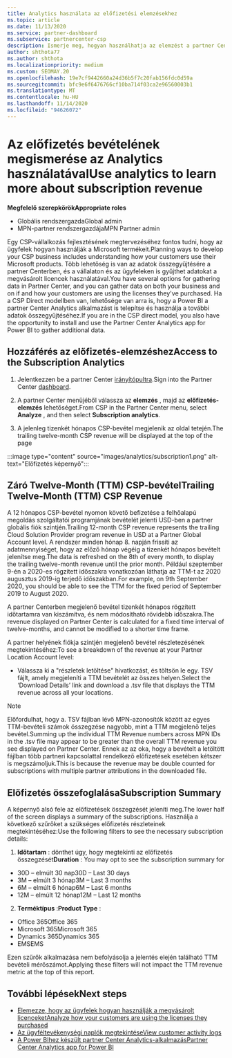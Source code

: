 ```yaml
---
title: Analytics használata az előfizetési elemzésekhez
ms.topic: article
ms.date: 11/13/2020
ms.service: partner-dashboard
ms.subservice: partnercenter-csp
description: Ismerje meg, hogyan használhatja az elemzést a partner Centerben az üzleti tevékenység jobb megismeréséhez, valamint arról, hogy az ügyfelek hogyan használják a megvásárolt licenceket.
author: shthota77
ms.author: shthota
ms.localizationpriority: medium
ms.custom: SEOMAY.20
ms.openlocfilehash: 19e7cf9442660a24d36b5f7c20fab156fdc0d59a
ms.sourcegitcommit: bfc9e6f6476766cf10ba714f03ca2e96560003b1
ms.translationtype: MT
ms.contentlocale: hu-HU
ms.lasthandoff: 11/14/2020
ms.locfileid: "94626072"
---
```

# <a name="use-analytics-to-learn-more-about-subscription-revenue"></a><span data-ttu-id="c356b-103">Az előfizetés bevételének megismerése az Analytics használatával</span><span class="sxs-lookup"><span data-stu-id="c356b-103">Use analytics to learn more about subscription revenue</span></span>

<span data-ttu-id="c356b-104">**Megfelelő szerepkörök**</span><span class="sxs-lookup"><span data-stu-id="c356b-104">**Appropriate roles**</span></span>

- <span data-ttu-id="c356b-105">Globális rendszergazda</span><span class="sxs-lookup"><span data-stu-id="c356b-105">Global admin</span></span>
- <span data-ttu-id="c356b-106">MPN-partner rendszergazdája</span><span class="sxs-lookup"><span data-stu-id="c356b-106">MPN Partner admin</span></span>

<span data-ttu-id="c356b-107">Egy CSP-vállalkozás fejlesztésének megtervezéséhez fontos tudni, hogy az ügyfelek hogyan használják a Microsoft termékeit.</span><span class="sxs-lookup"><span data-stu-id="c356b-107">Planning ways to develop your CSP business includes understanding how your customers use their Microsoft products.</span></span> <span data-ttu-id="c356b-108">Több lehetőség is van az adatok összegyűjtésére a partner Centerben, és a vállalaton és az ügyfeleken is gyűjthet adatokat a megvásárolt licencek használatával.</span><span class="sxs-lookup"><span data-stu-id="c356b-108">You have several options for gathering data in Partner Center, and you can gather data on both your business and on if and how your customers are using the licenses they've purchased.</span></span> <span data-ttu-id="c356b-109">Ha a CSP Direct modellben van, lehetősége van arra is, hogy a Power BI a partner Center Analytics alkalmazást is telepítse és használja a további adatok összegyűjtéséhez.</span><span class="sxs-lookup"><span data-stu-id="c356b-109">If you are in the CSP direct model, you also have the opportunity to install and use the Partner Center Analytics app for Power BI to gather additional data.</span></span>

## <a name="access-to-the-subscription-analytics"></a><span data-ttu-id="c356b-110">Hozzáférés az előfizetés-elemzéshez</span><span class="sxs-lookup"><span data-stu-id="c356b-110">Access to the Subscription Analytics</span></span>

1. <span data-ttu-id="c356b-111">Jelentkezzen be a partner Center [irányítópultra](https://partner.microsoft.com/dashboard/home).</span><span class="sxs-lookup"><span data-stu-id="c356b-111">Sign into the Partner Center [dashboard](https://partner.microsoft.com/dashboard/home).</span></span>
1. <span data-ttu-id="c356b-112">A partner Center menüjéből válassza az **elemzés** , majd az **előfizetés-elemzés** lehetőséget.</span><span class="sxs-lookup"><span data-stu-id="c356b-112">From CSP in the Partner Center menu, select **Analyze** , and then select **Subscription analytics**.</span></span>

1. <span data-ttu-id="c356b-113">A jelenleg tizenkét hónapos CSP-bevétel megjelenik az oldal tetején.</span><span class="sxs-lookup"><span data-stu-id="c356b-113">The trailing twelve-month CSP revenue will be displayed at the top of the page</span></span>

:::image type="content" source="images/analytics/subscription1.png" alt-text="Előfizetés képernyő":::

## <a name="trailing-twelve-month-ttm-csp-revenue"></a><span data-ttu-id="c356b-115">Záró Twelve-Month (TTM) CSP-bevétel</span><span class="sxs-lookup"><span data-stu-id="c356b-115">Trailing Twelve-Month (TTM) CSP Revenue</span></span>

<span data-ttu-id="c356b-116">A 12 hónapos CSP-bevétel nyomon követő befizetése a felhőalapú megoldás szolgáltatói programjának bevételét jelenti USD-ben a partner globális fiók szintjén.</span><span class="sxs-lookup"><span data-stu-id="c356b-116">Trailing 12-month CSP revenue represents the trailing Cloud Solution Provider program revenue in USD at a Partner Global Account level.</span></span> <span data-ttu-id="c356b-117">A rendszer minden hónap 8. napján frissíti az adatmennyiséget, hogy az előző hónap végéig a tizenkét hónapos bevételt jelenítse meg.</span><span class="sxs-lookup"><span data-stu-id="c356b-117">The data is refreshed on the 8th of every month, to display the trailing twelve-month revenue until the prior month.</span></span> <span data-ttu-id="c356b-118">Például szeptember 9-én a 2020-es rögzített időszakra vonatkozóan láthatja az TTM-t az 2020 augusztus 2019-ig terjedő időszakban.</span><span class="sxs-lookup"><span data-stu-id="c356b-118">For example, on 9th September 2020, you should be able to see the TTM for the fixed period of September 2019 to August 2020.</span></span>

<span data-ttu-id="c356b-119">A partner Centerben megjelenő bevétel tizenkét hónapos rögzített időtartamra van kiszámítva, és nem módosítható rövidebb időszakra.</span><span class="sxs-lookup"><span data-stu-id="c356b-119">The revenue displayed on Partner Center is calculated for a fixed time interval of twelve-months, and cannot be modified to a shorter time frame.</span></span>

<span data-ttu-id="c356b-120">A partner helyének fiókja szintjén megjelenő bevétel részletezésének megtekintéséhez:</span><span class="sxs-lookup"><span data-stu-id="c356b-120">To see a breakdown of the revenue at your Partner Location Account level:</span></span>

- <span data-ttu-id="c356b-121">Válassza ki a "részletek letöltése" hivatkozást, és töltsön le egy. TSV fájlt, amely megjeleníti a TTM bevételét az összes helyen.</span><span class="sxs-lookup"><span data-stu-id="c356b-121">Select the ‘Download Details’ link and download a .tsv file that displays the TTM revenue across all your locations.</span></span>

>[!NOTE] 
><span data-ttu-id="c356b-122">Előfordulhat, hogy a. TSV fájlban lévő MPN-azonosítók között az egyes TTM-bevételi számok összegzése nagyobb, mint a TTM megjelenő teljes bevétel.</span><span class="sxs-lookup"><span data-stu-id="c356b-122">Summing up the individual TTM Revenue numbers across MPN IDs in the .tsv file may appear to be greater than the overall TTM revenue you see displayed on Partner Center.</span></span> <span data-ttu-id="c356b-123">Ennek az az oka, hogy a bevételt a letöltött fájlban több partneri kapcsolattal rendelkező előfizetések esetében kétszer is megszámoljuk.</span><span class="sxs-lookup"><span data-stu-id="c356b-123">This is because the revenue may be double counted for subscriptions with multiple partner attributions in the downloaded file.</span></span>

## <a name="subscription-summary"></a><span data-ttu-id="c356b-124">Előfizetés összefoglalása</span><span class="sxs-lookup"><span data-stu-id="c356b-124">Subscription Summary</span></span>

<span data-ttu-id="c356b-125">A képernyő alsó fele az előfizetések összegzését jeleníti meg.</span><span class="sxs-lookup"><span data-stu-id="c356b-125">The lower half of the screen displays a summary of the subscriptions.</span></span> <span data-ttu-id="c356b-126">Használja a következő szűrőket a szükséges előfizetés részleteinek megtekintéséhez:</span><span class="sxs-lookup"><span data-stu-id="c356b-126">Use the following filters to see the necessary subscription details:</span></span>  

1. <span data-ttu-id="c356b-127">**Időtartam** : dönthet úgy, hogy megtekinti az előfizetés összegzését</span><span class="sxs-lookup"><span data-stu-id="c356b-127">**Duration** : You may opt to see the subscription summary for</span></span> 

- <span data-ttu-id="c356b-128">30D – elmúlt 30 nap</span><span class="sxs-lookup"><span data-stu-id="c356b-128">30D – Last 30 days</span></span>
- <span data-ttu-id="c356b-129">3M – elmúlt 3 hónap</span><span class="sxs-lookup"><span data-stu-id="c356b-129">3M – Last 3 months</span></span>
- <span data-ttu-id="c356b-130">6M – elmúlt 6 hónap</span><span class="sxs-lookup"><span data-stu-id="c356b-130">6M – Last 6 months</span></span>
- <span data-ttu-id="c356b-131">12M – elmúlt 12 hónap</span><span class="sxs-lookup"><span data-stu-id="c356b-131">12M – Last 12 months</span></span>

2. <span data-ttu-id="c356b-132">**Terméktípus** :</span><span class="sxs-lookup"><span data-stu-id="c356b-132">**Product Type** :</span></span>
 
- <span data-ttu-id="c356b-133">Office 365</span><span class="sxs-lookup"><span data-stu-id="c356b-133">Office 365</span></span>
- <span data-ttu-id="c356b-134">Microsoft 365</span><span class="sxs-lookup"><span data-stu-id="c356b-134">Microsoft 365</span></span>
- <span data-ttu-id="c356b-135">Dynamics 365</span><span class="sxs-lookup"><span data-stu-id="c356b-135">Dynamics 365</span></span>
- <span data-ttu-id="c356b-136">EMS</span><span class="sxs-lookup"><span data-stu-id="c356b-136">EMS</span></span>

<span data-ttu-id="c356b-137">Ezen szűrők alkalmazása nem befolyásolja a jelentés elején található TTM bevételi mérőszámot.</span><span class="sxs-lookup"><span data-stu-id="c356b-137">Applying these filters will not impact the TTM revenue metric at the top of this report.</span></span>


 
## <a name="next-steps"></a><span data-ttu-id="c356b-138">További lépések</span><span class="sxs-lookup"><span data-stu-id="c356b-138">Next steps</span></span>

- [<span data-ttu-id="c356b-139">Elemezze, hogy az ügyfelek hogyan használják a megvásárolt licenceket</span><span class="sxs-lookup"><span data-stu-id="c356b-139">Analyze how your customers are using the licenses they purchased</span></span>](increasing-adoption-and-satisfaction.md)  
- [<span data-ttu-id="c356b-140">Az ügyféltevékenységi naplók megtekintése</span><span class="sxs-lookup"><span data-stu-id="c356b-140">View customer activity logs</span></span>](activity-logs.md)
- [<span data-ttu-id="c356b-141">A Power BIhez készült partner Center Analytics-alkalmazás</span><span class="sxs-lookup"><span data-stu-id="c356b-141">Partner Center Analytics app for Power BI</span></span>](power-bi-app-for-direct-partners.md)






